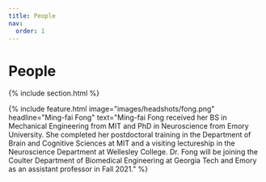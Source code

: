 ```yaml
---
title: People
nav:
  order: 1
---
```


# <i class="fas fa-users"></i>People

{% include section.html %}

{%
  include feature.html
  image="images/headshots/fong.png"
  headline="Ming-fai Fong"
  text="Ming-fai Fong received her BS in Mechanical Engineering from MIT and PhD in Neuroscience from Emory University.  She completed her postdoctoral training in the Department of Brain and Cognitive Sciences at MIT and a visiting lectureship in the Neuroscience Department at Wellesley College.  Dr. Fong will be joining the Coulter Department of Biomedical Engineering at Georgia Tech and Emory as an assistant professor in Fall 2021."
%}
